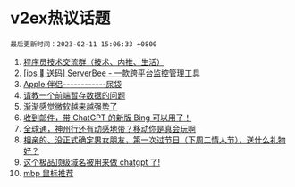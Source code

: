 # v2ex热议话题

`最后更新时间：2023-02-11 15:06:33 +0800`

1. [程序员技术交流群（技术、内推、生活）](https://www.v2ex.com/t/914959)
1. [[ios 🎉 送码] ServerBee - 一款跨平台监控管理工具](https://www.v2ex.com/t/914946)
1. [Apple 伴侣------------尿袋](https://www.v2ex.com/t/914932)
1. [请教一个前端暂存数据的问题](https://www.v2ex.com/t/914975)
1. [渐渐感觉微软越来越强势了](https://www.v2ex.com/t/915064)
1. [收到邮件，带 ChatGPT 的新版 Bing 可以用了！](https://www.v2ex.com/t/915087)
1. [全球通，神州行还有动感地带？移动你是真会玩啊](https://www.v2ex.com/t/915085)
1. [相亲的、没正式确定男女朋友，第一次过节日（下周二情人节），送什么礼物好？](https://www.v2ex.com/t/914973)
1. [这个极品顶级域名被用来做 chatgpt 了!](https://www.v2ex.com/t/914989)
1. [mbp 鼠标推荐](https://www.v2ex.com/t/915061)

